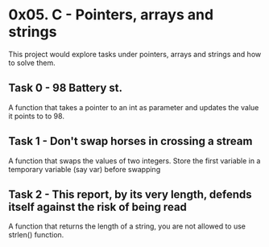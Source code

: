 # 0x05. C - Pointers, arrays and strings

This project would explore tasks under pointers, arrays and strings and how to solve them. 

## Task 0 - 98 Battery st.
A function that takes a pointer to an int as parameter and updates the value it points to to 98.

## Task 1 - Don't swap horses in crossing a stream
A function that swaps the values of two integers. Store the first variable in a temporary variable (say var) before swapping

## Task 2 - This report, by its very length, defends itself against the risk of being read
A function that returns the length of a string, you are not allowed to use strlen() function.

